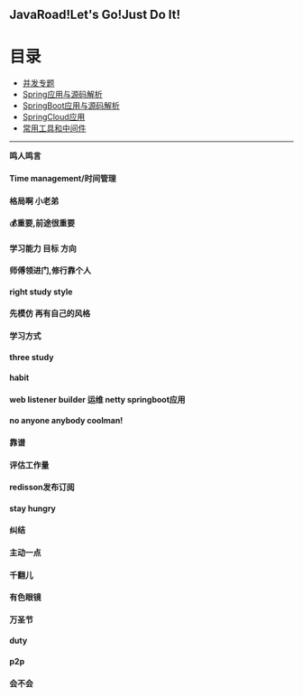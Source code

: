 ## JavaRoad!Let's Go!Just Do It!

目录
===
- [并发专题](#并发专题)
- [Spring应用与源码解析](#Spring应用与源码解析)
- [SpringBoot应用与源码解析](#SpringBoot应用与源码解析)
- [SpringCloud应用](#SpringCloud应用)
- [常用工具和中间件](#常用工具和中间件)
------








<b>鸣人鸣言</b>
#### Time management/时间管理
#### 格局啊 小老弟
#### 💰重要,前途很重要
#### 学习能力 目标 方向
#### 师傅领进门,修行靠个人
#### right study style
#### 先模仿 再有自己的风格
#### 学习方式
#### three study
#### habit
#### web listener builder 运维 netty springboot应用
#### no anyone anybody coolman!
#### 靠谱
#### 评估工作量
#### redisson发布订阅
#### stay hungry
#### 纠结
#### 主动一点
#### 千翻儿
#### 有色眼镜
#### 万圣节
#### duty
#### p2p
#### 会不会

